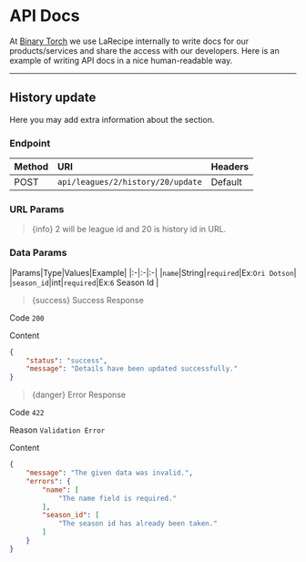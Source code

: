 # API Docs

At [Binary Torch](https://binarytorch.com.my/) we use LaRecipe internally to write docs for our products/services and share the access with our developers. Here is an example of writing API docs in a nice human-readable way.

---

<a name=""></a>
## History update

Here you may add extra information about the section.

### Endpoint

|Method|URI|Headers|
|:-|:-|:-|
|POST|`api/leagues/2/history/20/update`|Default|

### URL Params

> {info} 2 will be league id and 20 is history id in URL.

### Data Params


|Params|Type|Values|Example|
|:-|:-|:-|
|`name`|String|`required`|Ex:`Ori Dotson`|
|`season_id`|int|`required`|Ex:`6` Season Id |

> {success} Success Response

Code `200`

Content

```json
{
    "status": "success",
    "message": "Details have been updated successfully."
}
```

> {danger} Error Response

Code `422`

Reason `Validation Error`

Content

```json
{
    "message": "The given data was invalid.",
    "errors": {
        "name": [
            "The name field is required."
        ],
        "season_id": [
            "The season id has already been taken."
        ]
    }
}
```
